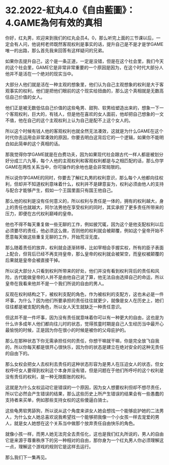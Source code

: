 # 32.2022-紅丸4.0《自由藍圖》：4.GAME為何有效的真相

你好，红丸男，欢迎来到我们的红丸会员4。0，那么听完上面的三节课以后，一定会有人问，他说柯老师既然客观权利是事实的话，提升自己是不是才是学GAME唯一的出路，那么首先我来回答有这样疑问的兄弟。

如果你去提升自己，这个是一条正道，一定是没错，但是在这个社会里，我们今天的这个社会里，GAME它是非常非常重要的一个原因是因为，在这个时代大部分人他并不是活在一个绝对的现实当中。

大部分人他们就是活在一种主观的想象里，他们认为自己主观想象的权利是大于客观事实的权利，他们是把他们眼前的这个现实给扭曲的，那么这个真相就是无数高估自己价值的女人。

他们正是被无数低估自己价值的这些龟男、甜狗、软男给塑造出来的，想象一下一个客观权利，巨大的，有钱人，但是他在喜欢的女人面前，他却把自己想象的一文不值，他在自己的这个主观权利上认为自己是配不上这个女人的。

所以这个时候有钱人他的客观权利也就全然无法凑效，这就是为什么GAME在这个时代你去运用会非常凑效的原因，你要去明白这背后它的一个逻辑，如果你不能明白如此简单的这个真相的话。

那我觉得你学GAME就是在白费功夫，因为如果现代社会跟古代一样人都是被划分好分成三六九等，每个人他的主观权利和客观权利都是与之相匹配的话，那么你学GAME在两性关系当中，你可操作的余地也是会非常局限的。

所以说你学GAME的同时，你要去了解红丸男的权利意识，那么每个人他都向往权利，但却并不知道权利意味着什么，权利并不是肆意妄为，权利必须由他人的支持与配合才能够产生，假如一个王国里面只有国王他自己。

那么他的权利是没有任何意义的，所以权利与责任是一体的，拥有的权利越大，身上的责任也就越大，阿尔法男他在享受权利的同时，其实承担了更多责任所带来的压力，即便在古代权利巅峰的皇帝。

他也不得不每天重复做一些无聊的工作，例如披咒辄，因为这个是他支配权利以后必须要尽的责任，他必须这么做，否则他的权利就会被颠覆，例如这个皇帝开始不愿意每天做这些重复无聊的工作，开始荒淫无度。

那么随着责任的放弃，权利就会逐渐转移，比如宰相会手握实权，所有的臣子表面上配合，但背后已经不再支持皇帝，那么皇帝的权利就会被架空，而皇权被颠覆的后果就是皇帝会被直接干掉。

所以说大部分人只看到权利所带来的好处，他们并没有看到权利背后的责任和风险，古代能做皇帝的人并不是由他自己说了算，他无法自由选择自己的命运，所以皇帝在我看来他并不是一个我们所说的自由的男人。

反观在权利结构之下，被权利支配的角色，作为被权利的支配方，这也未必是一件坏事，为什么？因为他们所要承担的责任往往就更少，就像是女人在历史上，她们往往都是被支配的角色，所以女人天生就缺乏一种责任意识。

但这并不是一件坏事，因为没有责任就意味着你可以有一种更大的自由，这也是为什么许多成年人他们都向往儿时的状态，觉得孩童时期是自己人生经历当中最开心最愉悦的时候，正是因为你在很小的时候是被你的父母庇护的。

那么在那种状态下你无需承担任何的责任，你想干嘛就干嘛，你是完全放飞自我的，所以你每天都是很开心很快乐，因为你的状态是建立在绝对安全的这种无责任的自由下的。

那么女权会把女人去权利去责任的这种状态形容为是男人在压迫女人的状态，但女权呼吁女人要得到权利这个本身并没有错，但是问题在于他们所呼吁的这个权利是没有责任的权利，是一种无限膨胀的权利。

这就是为什么女权运动它是错误的一个原因，因为女人想要权利但却不想尽责任，所以它必然会产生错误的结果，那么这些历史上所产生错误的结果会有一些愚蠢的支持者来买单，例如那些支持女权的这些傻逼白骑士。

这些龟男软男舔狗，所以说从这个角度来讲女人她会想找一个能够庇护她的二法男人，为什么女人她总喜欢说我希望找一个能够把我像一个小女孩一样去宠爱的男人，就是女人她想在这个关系当中做那个放弃责任自由快乐的角色。

就像小孩一样，而男人她无法完全去责任化，这也是我们红丸所说的，男人的自由它是来源于尊重秩序下的另一种相对的自由，那你身为一个红丸男人你必须理解这一点，理解这个游戏的规则它是这样去运行。

那么我们下一集再见。